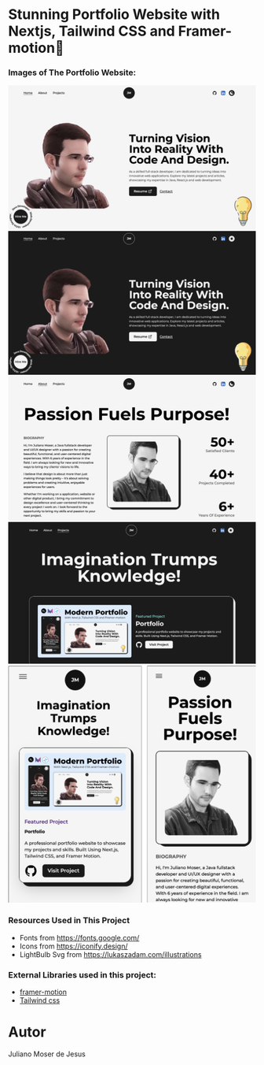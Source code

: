 # Stunning Portfolio Website with Nextjs, Tailwind CSS and Framer-motion🌟

### Images of The Portfolio Website:

![Nextjs Portfolio Website](https://github.com/julianomoser/Next.js-Portfolio-main/blob/main/website%20images/home-light-desktop.png)
![Nextjs Portfolio Website Dark Mode](https://github.com/julianomoser/Next.js-Portfolio-main/blob/main/website%20images/home-dark-desktop.png)
![Next.js Portfolio Website](https://github.com/julianomoser/Next.js-Portfolio-main/blob/main/website%20images/about-light-desktop.png)
![Next js Portfolio Website](https://github.com/julianomoser/Next.js-Portfolio-main/blob/main/website%20images/projects-dark-desktop.png)
![Next js Portfolio Website](https://github.com/julianomoser/Next.js-Portfolio-main/blob/main/website%20images/about-light-mobile-and-projects.png)
### Resources Used in This Project

- Fonts from https://fonts.google.com/ <br />
- Icons from https://iconify.design/ <br />
- LightBulb Svg from https://lukaszadam.com/illustrations <br />

### External Libraries used in this project:

- [framer-motion](https://www.framer.com/motion/) <br />
- [Tailwind css](https://tailwindcss.com/) <br />

# Autor
Juliano Moser de Jesus

